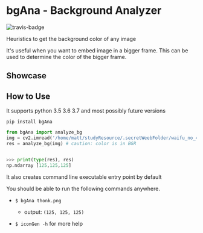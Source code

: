 # bgAna - Background Analyzer
![travis-badge](https://travis-ci.org/Madoshakalaka/bgAna.svg?branch=master)

Heuristics to get the background color of any image

It's useful when you want to embed image in a bigger frame. This can be used to determine the color of the bigger frame.

## Showcase

## How to Use

It supports python 3.5 3.6 3.7 and most possibly future versions

`pip install bgAna`

```python
from bgAna import analyze_bg
img = cv2.imread('/home/matt/studyResource/.secretWeebFolder/waifu_no_435.jpg')
res = analyze_bg(img) # caution: color is in BGR


>>> print(type(res), res)
np.ndarray [125,125,125]
```

It also creates command line executable entry point by default

You should be able to run the following commands anywhere.

- `$ bgAna thonk.png`
    - output: `(125, 125, 125)`

- `$ iconGen -h` for more help

